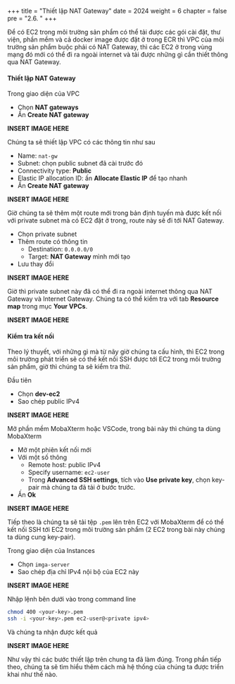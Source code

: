 +++
title = "Thiết lập NAT Gateway"
date = 2024
weight = 6
chapter = false
pre = "2.6. "
+++

Để có EC2 trong môi trường sản phẩm có thể tải được các gói cài đặt, thư viện, phần mềm và cả docker image được đặt ở trong ECR thì VPC của môi trường sản phẩm buộc phải có NAT Gateway, thì các EC2 ở trong vùng mạng đó mới có thể đi ra ngoài internet và tải được những gì cần thiết thông qua NAT Gateway.

#### Thiết lập NAT Gateway

Trong giao diện của VPC

- Chọn **NAT gateways**
- Ấn **Create NAT gateway**

**INSERT IMAGE HERE**

Chúng ta sẽ thiết lập VPC có các thông tin như sau

- Name: `nat-gw`
- Subnet: chọn public subnet đã cài trước đó
- Connectivity type: **Public**
- Elastic IP allocation ID: ấn **Allocate Elastic IP** để tạo nhanh
- Ấn **Create NAT gateway**

**INSERT IMAGE HERE**

Giờ chúng ta sẽ thêm một route mới trong bản định tuyến mà được kết nối với private subnet mà có EC2 đặt ở trong, route này sẽ đi tới NAT Gateway.

- Chọn private subnet
- Thêm route có thông tin
  - Destination: `0.0.0.0/0`
  - Target: **NAT Gateway** mình mới tạo
- Lưu thay đổi

**INSERT IMAGE HERE**

Giờ thì private subnet này đã có thể đi ra ngoài internet thông qua NAT Gateway và Internet Gateway. Chúng ta có thể kiểm tra với tab **Resource map** trong mục **Your VPCs**.

**INSERT IMAGE HERE**

#### Kiểm tra kết nối

Theo lý thuyết, với những gì mà từ nãy giờ chúng ta cấu hình, thì EC2 trong môi trường phát triển sẽ có thể kết nối SSH được tới EC2 trong môi trường sản phẩm, giờ thì chúng ta sẽ kiểm tra thử.

Đầu tiên

- Chọn **dev-ec2**
- Sao chép public IPv4

**INSERT IMAGE HERE**

Mở phần mềm MobaXterm hoặc VSCode, trong bài này thì chúng ta dùng MobaXterm

- Mở một phiên kết nối mới
- Với một số thông
  - Remote host: public IPv4
  - Specify username: `ec2-user`
  - Trong **Advanced SSH settings**, tích vào **Use private key**, chọn key-pair mà chúng ta đã tải ở bước trước.
- Ấn **Ok**

**INSERT IMAGE HERE**

Tiếp theo là chúng ta sẽ tải tệp `.pem` lên trên EC2 với MobaXterm để có thể kết nối SSH tới EC2 trong môi trường sản phẩm (2 EC2 trong bài này chúng ta dùng cung key-pair).

Trong giao diện của Instances

- Chọn `imga-server`
- Sao chép địa chỉ IPv4 nội bộ của EC2 này

**INSERT IMAGE HERE**

Nhập lệnh bên dưới vào trong command line

```bash
chmod 400 <your-key>.pem
ssh -i <your-key>.pem ec2-user@<private ipv4>
```

Và chúng ta nhận được kết quả

**INSERT IMAGE HERE**

Như vậy thì các bước thiết lập trên chung ta đã làm đúng. Trong phần tiếp theo, chúng ta sẽ tìm hiểu thêm cách mà hệ thống của chúng ta được triển khai như thế nào.

